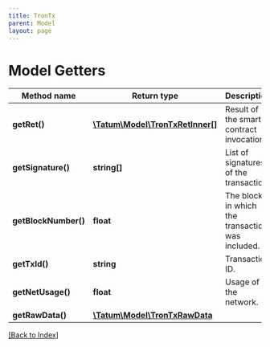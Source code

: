```yaml
---
title: TronTx
parent: Model
layout: page
---
```


# Model Getters

Method name | Return type | Description | Notes
------------ | ------------- | ------------- | -------------
**getRet()** | [**\Tatum\Model\TronTxRetInner[]**](TronTxRetInner.md) | Result of the smart contract invocation. |
**getSignature()** | **string[]** | List of signatures of the transaction. |
**getBlockNumber()** | **float** | The block in which the transaction was included. |
**getTxId()** | **string** | Transaction ID. |
**getNetUsage()** | **float** | Usage of the network. | [optional]
**getRawData()** | [**\Tatum\Model\TronTxRawData**](TronTxRawData.md) |  |

[[Back to Index]](../index.md)
